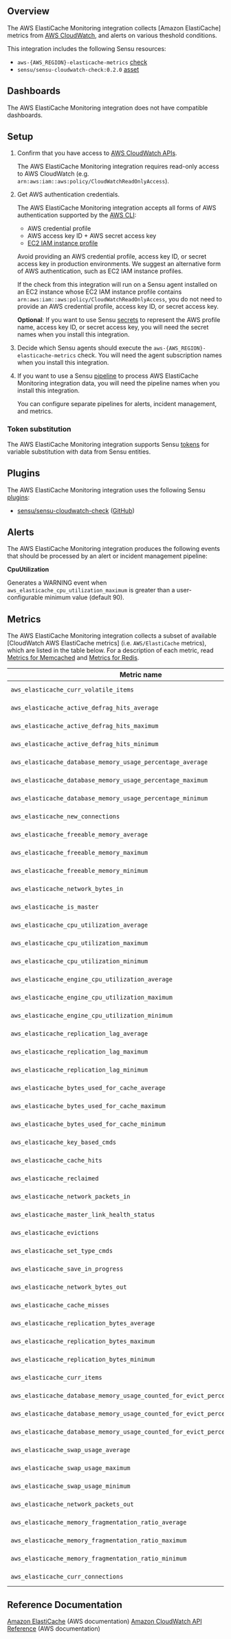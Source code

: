 ## Overview

<!-- Sensu Integration description; supports markdown -->

The AWS ElastiCache Monitoring integration collects [Amazon ElastiCache] metrics from [AWS CloudWatch], and alerts on various theshold conditions.

<!-- Provide a high level overview of the integration contents (e.g. checks, filters, mutators, handlers, assets, etc) -->

This integration includes the following Sensu resources:

* `aws-{AWS_REGION}-elasticache-metrics` [check]
* `sensu/sensu-cloudwatch-check:0.2.0` [asset]

## Dashboards

<!-- List of compatible dashboards w/ screenshots (supports png, jpeg, and gif images; relative paths only; e.g. `![](img/dashboard-1.png)` )-->

<!-- This integration is compatible with the [{{dashboard_name}}][{{dashboard_link}}] (included w/ [Sensu Plus][sensu-plus]). -->

<!-- ![](img/dashboard.png) -->

The AWS ElastiCache Monitoring integration does not have compatible dashboards.

## Setup

<!-- Sensu Integration setup instructions, including Sensu agent configuration and external component configuration -->
<!-- EXAMPLE: what configuration (if any) is required in a third-party service to enable monitoring? -->

1. Confirm that you have access to [AWS CloudWatch APIs].
   
   The AWS ElastiCache Monitoring integration requires read-only access to AWS CloudWatch (e.g. `arn:aws:iam::aws:policy/CloudWatchReadOnlyAccess`).

1. Get AWS authentication credentials.
   
   The AWS ElastiCache Monitoring integration accepts all forms of AWS authentication supported by the [AWS CLI]:

   - AWS credential profile
   - AWS access key ID + AWS secret access key
   - [EC2 IAM instance profile]

   Avoid providing an AWS credential profile, access key ID, or secret access key in production environments. We suggest an alternative form of AWS authentication, such as EC2 IAM instance profiles.

   If the check from this integration will run on a Sensu agent installed on an EC2 instance whose EC2 IAM instance profile contains `arn:aws:iam::aws:policy/CloudWatchReadOnlyAccess`, you do not need to provide an AWS credential profile, access key ID, or secret access key.

   **Optional**: If you want to use Sensu [secrets] to represent the AWS profile name, access key ID, or secret access key, you will need the secret names when you install this integration.

1. Decide which Sensu agents should execute the `aws-{AWS_REGION}-elasticache-metrics` check. You will need the agent subscription names when you install this integration.

1. If you want to use a Sensu [pipeline] to process AWS ElastiCache Monitoring integration data, you will need the pipeline names when you install this integration.

   You can configure separate pipelines for alerts, incident management, and metrics.


### Token substitution

The AWS ElastiCache Monitoring integration supports Sensu [tokens] for variable substitution with data from Sensu entities.

## Plugins

<!-- Links to any Sensu Integration dependencies (i.e. Sensu Plugins) -->

The AWS ElastiCache Monitoring integration uses the following Sensu [plugins]:

- [sensu/sensu-cloudwatch-check][sensu-cloudwatch-check-bonsai] ([GitHub][sensu-cloudwatch-check-github])

## Alerts

<!-- List of all alerts generated by this integration. -->

The AWS ElastiCache Monitoring integration produces the following events that should be processed by an alert or incident management pipeline:

**CpuUtilization**

Generates a WARNING event when `aws_elasticache_cpu_utilization_maximum` is greater than a user-configurable minimum value (default 90).

## Metrics

<!-- List of all metrics or events collected by this integration. -->

The AWS ElastiCache Monitoring integration collects a subset of available [CloudWatch AWS ElastiCache metrics] (i.e. `AWS/ElastiCache` metrics), which are listed in the table below. For a description of each metric, read [Metrics for Memcached] and [Metrics for Redis].

Metric name | Tags
----------- | ----
`aws_elasticache_curr_volatile_items` | `CacheClusterId`, `CacheNodeId`
`aws_elasticache_active_defrag_hits_average` | `CacheClusterId`, `CacheNodeId`
`aws_elasticache_active_defrag_hits_maximum` | `CacheClusterId`, `CacheNodeId`
`aws_elasticache_active_defrag_hits_minimum` | `CacheClusterId`, `CacheNodeId`
`aws_elasticache_database_memory_usage_percentage_average` | `CacheClusterId`, `CacheNodeId`
`aws_elasticache_database_memory_usage_percentage_maximum` | `CacheClusterId`, `CacheNodeId`
`aws_elasticache_database_memory_usage_percentage_minimum` | `CacheClusterId`, `CacheNodeId`
`aws_elasticache_new_connections` | `CacheClusterId`, `CacheNodeId`
`aws_elasticache_freeable_memory_average` | `CacheClusterId`, `CacheNodeId`
`aws_elasticache_freeable_memory_maximum` | `CacheClusterId`, `CacheNodeId`
`aws_elasticache_freeable_memory_minimum` | `CacheClusterId`, `CacheNodeId`
`aws_elasticache_network_bytes_in` | `CacheClusterId`, `CacheNodeId`
`aws_elasticache_is_master` | `CacheClusterId`, `CacheNodeId`
`aws_elasticache_cpu_utilization_average` | `CacheClusterId`, `CacheNodeId`
`aws_elasticache_cpu_utilization_maximum` | `CacheClusterId`, `CacheNodeId`
`aws_elasticache_cpu_utilization_minimum` | `CacheClusterId`, `CacheNodeId`
`aws_elasticache_engine_cpu_utilization_average` | `CacheClusterId`, `CacheNodeId`
`aws_elasticache_engine_cpu_utilization_maximum` | `CacheClusterId`, `CacheNodeId`
`aws_elasticache_engine_cpu_utilization_minimum` | `CacheClusterId`, `CacheNodeId`
`aws_elasticache_replication_lag_average` | `CacheClusterId`, `CacheNodeId`
`aws_elasticache_replication_lag_maximum` | `CacheClusterId`, `CacheNodeId`
`aws_elasticache_replication_lag_minimum` | `CacheClusterId`, `CacheNodeId`
`aws_elasticache_bytes_used_for_cache_average` | `CacheClusterId`, `CacheNodeId`
`aws_elasticache_bytes_used_for_cache_maximum` | `CacheClusterId`, `CacheNodeId`
`aws_elasticache_bytes_used_for_cache_minimum` | `CacheClusterId`, `CacheNodeId`
`aws_elasticache_key_based_cmds` | `CacheClusterId`, `CacheNodeId`
`aws_elasticache_cache_hits` | `CacheClusterId`, `CacheNodeId`
`aws_elasticache_reclaimed` | `CacheClusterId`, `CacheNodeId`
`aws_elasticache_network_packets_in` | `CacheClusterId`, `CacheNodeId`
`aws_elasticache_master_link_health_status` | `CacheClusterId`, `CacheNodeId`
`aws_elasticache_evictions` | `CacheClusterId`, `CacheNodeId`
`aws_elasticache_set_type_cmds` | `CacheClusterId`, `CacheNodeId`
`aws_elasticache_save_in_progress` | `CacheClusterId`, `CacheNodeId`
`aws_elasticache_network_bytes_out` | `CacheClusterId`, `CacheNodeId`
`aws_elasticache_cache_misses` | `CacheClusterId`, `CacheNodeId`
`aws_elasticache_replication_bytes_average` | `CacheClusterId`, `CacheNodeId`
`aws_elasticache_replication_bytes_maximum` | `CacheClusterId`, `CacheNodeId`
`aws_elasticache_replication_bytes_minimum` | `CacheClusterId`, `CacheNodeId`
`aws_elasticache_curr_items` | `CacheClusterId`, `CacheNodeId`
`aws_elasticache_database_memory_usage_counted_for_evict_percentage_average` | `CacheClusterId`, `CacheNodeId`
`aws_elasticache_database_memory_usage_counted_for_evict_percentage_maximum` | `CacheClusterId`, `CacheNodeId`
`aws_elasticache_database_memory_usage_counted_for_evict_percentage_minimum` | `CacheClusterId`, `CacheNodeId`
`aws_elasticache_swap_usage_average` | `CacheClusterId`, `CacheNodeId`
`aws_elasticache_swap_usage_maximum` | `CacheClusterId`, `CacheNodeId`
`aws_elasticache_swap_usage_minimum` | `CacheClusterId`, `CacheNodeId`
`aws_elasticache_network_packets_out` | `CacheClusterId`, `CacheNodeId`
`aws_elasticache_memory_fragmentation_ratio_average` | `CacheClusterId`, `CacheNodeId`
`aws_elasticache_memory_fragmentation_ratio_maximum` | `CacheClusterId`, `CacheNodeId`
`aws_elasticache_memory_fragmentation_ratio_minimum` | `CacheClusterId`, `CacheNodeId`
`aws_elasticache_curr_connections` | `CacheClusterId`, `CacheNodeId`

## Reference Documentation

<!-- Please provide links to any relevant reference documentation to help users learn more and/or troubleshoot this integration; specifically including any third-party software documentation. -->

[Amazon ElastiCache][ElastiCache] (AWS documentation)
[Amazon CloudWatch API Reference][AWS CloudWatch APIs] (AWS documentation)


<!-- Links -->
[check]: https://docs.sensu.io/sensu-go/latest/observability-pipeline/observe-schedule/checks/
[asset]: https://docs.sensu.io/sensu-go/latest/plugins/assets/
[subscription]: https://docs.sensu.io/sensu-go/latest/observability-pipeline/observe-schedule/subscriptions/
[subscriptions]: https://docs.sensu.io/sensu-go/latest/observability-pipeline/observe-schedule/subscriptions/
[agents]: https://docs.sensu.io/sensu-go/latest/observability-pipeline/observe-schedule/agent/
[annotation]: https://docs.sensu.io/sensu-go/latest/observability-pipeline/observe-schedule/agent/#general-configuration-flags
[plugins]: https://docs.sensu.io/sensu-go/latest/plugins/
[metrics]: https://docs.sensu.io/sensu-go/latest/observability-pipeline/observe-schedule/metrics/
[handler]: https://docs.sensu.io/sensu-go/latest/observability-pipeline/observe-process/handlers/
[pipeline]: https://docs.sensu.io/sensu-go/latest/observability-pipeline/observe-process/pipelines/
[secret]: https://docs.sensu.io/sensu-go/latest/operations/manage-secrets/secrets/
[secrets]: https://docs.sensu.io/sensu-go/latest/operations/manage-secrets/secrets/
[tokens]: https://docs.sensu.io/sensu-go/latest/observability-pipeline/observe-schedule/tokens/
[sensu-plus]: https://sensu.io/features/analytics
[{{dashboard-link}}]: #
[sensu-cloudwatch-check-bonsai]: https://bonsai.sensu.io/assets/sensu/sensu-cloudwatch-check
[sensu-cloudwatch-check-github]: https://github.com/sensu/sensu-cloudwatch-check
[ElastiCache]: https://aws.amazon.com/elasticache/
[AWS CloudWatch]: https://aws.amazon.com/cloudwatch/
[AWS CLI]: https://aws.amazon.com/cli/
[EC2 IAM instance profile]: https://docs.aws.amazon.com/IAM/latest/UserGuide/id_roles_use_switch-role-ec2_instance-profiles.html
[AWS CloudWatch APIs]: https://docs.aws.amazon.com/AmazonCloudWatch/latest/APIReference/Welcome.html
[Metrics for Memcached]: https://docs.aws.amazon.com/AmazonElastiCache/latest/mem-ug/CacheMetrics.Memcached.html
[Metrics for Redis]: https://docs.aws.amazon.com/AmazonElastiCache/latest/red-ug/CacheMetrics.Redis.html

